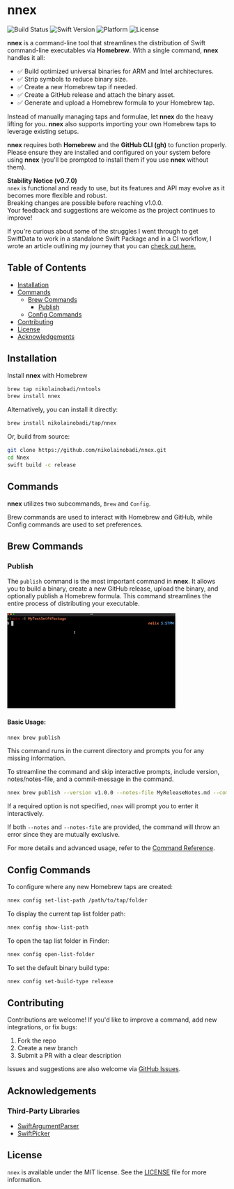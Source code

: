 # nnex

![Build Status](https://github.com/nikolainobadi/nnex/actions/workflows/ci.yml/badge.svg)
![Swift Version](https://badgen.net/badge/swift/6.0%2B/purple)
![Platform](https://img.shields.io/badge/platform-macOS%2014-blue)
![License](https://img.shields.io/badge/license-MIT-lightgray)

**nnex** is a command-line tool that streamlines the distribution of Swift command-line executables via **Homebrew**.
With a single command, **nnex** handles it all:

- ✅ Build optimized universal binaries for ARM and Intel architectures.
- ✅ Strip symbols to reduce binary size.
- ✅ Create a new Homebrew tap if needed.
- ✅ Create a GitHub release and attach the binary asset.
- ✅ Generate and upload a Homebrew formula to your Homebrew tap.

Instead of manually managing taps and formulae, let **nnex** do the heavy lifting for you.
**nnex** also supports importing your own Homebrew taps to leverage existing setups.

**nnex** requires both **Homebrew** and the **GitHub CLI (gh)** to function properly. Please ensure they are installed and configured on your system before using **nnex** (you'll be prompted to install them if you use **nnex** without them).

**Stability Notice (v0.7.0)**  
`nnex` is functional and ready to use, but its features and API may evolve as it becomes more flexible and robust.  
Breaking changes are possible before reaching v1.0.0.  
Your feedback and suggestions are welcome as the project continues to improve!  

If you're curious about some of the struggles I went through to get SwiftData to work in a standalone Swift Package and in a CI workflow, I wrote an article outlining my journey that you can [check out here.](https://medium.com/@nikolai.nobadi/integrating-swiftdata-into-standalone-swift-packages-6cbcb45e5893)

## Table of Contents
- [Installation](#installation)
- [Commands](#commands)
  - [Brew Commands](#brew-commands)
    - [Publish](#publish)
  - [Config Commands](#config-commands)
- [Contributing](#contributing)
- [License](#license)
- [Acknowledgements](#acknowledgements)

## Installation
Install **nnex** with Homebrew

```bash
brew tap nikolainobadi/nntools
brew install nnex
```

Alternatively, you can install it directly:
```bash
brew install nikolainobadi/tap/nnex
```

Or, build from source:
```bash
git clone https://github.com/nikolainobadi/nnex.git
cd Nnex
swift build -c release
```

## Commands
**nnex** utilizes two subcommands, `Brew` and `Config`.

Brew commands are used to interact with Homebrew and GitHub, while Config commands are used to set preferences.

## Brew Commands

### Publish
The `publish` command is the most important command in **nnex**. It allows you to build a binary, create a new GitHub release, upload the binary, and optionally publish a Homebrew formula. This command streamlines the entire process of distributing your executable.

![Publish Command Demo](Resources/nnex-publish-demo.gif)

#### Basic Usage:
```swift
nnex brew publish
```
This command runs in the current directory and prompts you for any missing information.

To streamline the command and skip interactive prompts, include version, notes/notes-file, and a commit-message in the command.

```bash
nnex brew publish --version v1.0.0 --notes-file MyReleaseNotes.md --commit-message "Updated the formula for MyCoolTool" --skip-tests
```

If a required option is not specified, `nnex` will prompt you to enter it interactively.

If both `--notes` and `--notes-file` are provided, the command will throw an error since they are mutually exclusive.

For more details and advanced usage, refer to the [Command Reference](./docs/COMMANDS.md).

## Config Commands
To configure where any new Homebrew taps are created:
```bash
nnex config set-list-path /path/to/tap/folder
```

To display the current tap list folder path:
```bash
nnex config show-list-path
```

To open the tap list folder in Finder:
```bash
nnex config open-list-folder
```

To set the default binary build type:
```bash
nnex config set-build-type release
```

## Contributing

Contributions are welcome! If you'd like to improve a command, add new integrations, or fix bugs:

1. Fork the repo
2. Create a new branch
3. Submit a PR with a clear description

Issues and suggestions are also welcome via [GitHub Issues](https://github.com/nikolainobadi/nnex/issues).

## Acknowledgements

### Third-Party Libraries
- [SwiftArgumentParser](https://github.com/apple/swift-argument-parser)
- [SwiftPicker](https://github.com/nikolainobadi/SwiftPicker)

## License

`nnex` is available under the MIT license. See the [LICENSE](LICENSE) file for more information.
